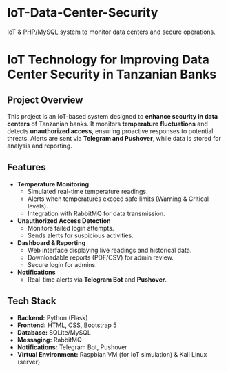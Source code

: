 # IoT-Data-Center-Security
IoT &amp; PHP/MySQL system to monitor data centers and secure operations.
# IoT Technology for Improving Data Center Security in Tanzanian Banks

## Project Overview
This project is an IoT-based system designed to **enhance security in data centers** of Tanzanian banks. It monitors **temperature fluctuations** and detects **unauthorized access**, ensuring proactive responses to potential threats. Alerts are sent via **Telegram and Pushover**, while data is stored for analysis and reporting.

## Features
- **Temperature Monitoring**
  - Simulated real-time temperature readings.
  - Alerts when temperatures exceed safe limits (Warning & Critical levels).
  - Integration with RabbitMQ for data transmission.
- **Unauthorized Access Detection**
  - Monitors failed login attempts.
  - Sends alerts for suspicious activities.
- **Dashboard & Reporting**
  - Web interface displaying live readings and historical data.
  - Downloadable reports (PDF/CSV) for admin review.
  - Secure login for admins.
- **Notifications**
  - Real-time alerts via **Telegram Bot** and **Pushover**.

## Tech Stack
- **Backend:** Python (Flask)
- **Frontend:** HTML, CSS, Bootstrap 5
- **Database:** SQLite/MySQL
- **Messaging:** RabbitMQ
- **Notifications:** Telegram Bot, Pushover
- **Virtual Environment:** Raspbian VM (for IoT simulation) & Kali Linux (server)


